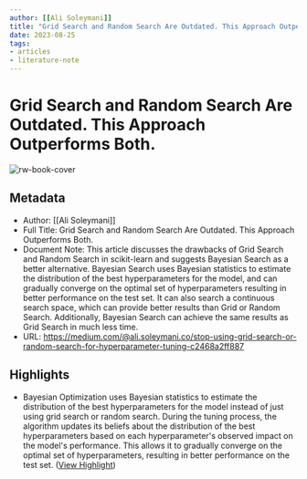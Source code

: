 ```yaml
---
author: [[Ali Soleymani]]
title: "Grid Search and Random Search Are Outdated. This Approach Outperforms Both."
date: 2023-08-25
tags: 
- articles
- literature-note
---
```

# Grid Search and Random Search Are Outdated. This Approach Outperforms Both.

![rw-book-cover](https://miro.medium.com/v2/resize:fit:1200/1*3QLqTrLwYf9dJYYni4D1BQ.png)

## Metadata
- Author: [[Ali Soleymani]]
- Full Title: Grid Search and Random Search Are Outdated. This Approach Outperforms Both.
- Document Note: This article discusses the drawbacks of Grid Search and Random Search in scikit-learn and suggests Bayesian Search as a better alternative. Bayesian Search uses Bayesian statistics to estimate the distribution of the best hyperparameters for the model, and can gradually converge on the optimal set of hyperparameters resulting in better performance on the test set. It can also search a continuous search space, which can provide better results than Grid or Random Search. Additionally, Bayesian Search can achieve the same results as Grid Search in much less time.
- URL: https://medium.com/@ali.soleymani.co/stop-using-grid-search-or-random-search-for-hyperparameter-tuning-c2468a2ff887

## Highlights
- Bayesian Optimization uses Bayesian statistics to estimate the distribution of the best hyperparameters for the model instead of just using grid search or random search. During the tuning process, the algorithm updates its beliefs about the distribution of the best hyperparameters based on each hyperparameter's observed impact on the model's performance. This allows it to gradually converge on the optimal set of hyperparameters, resulting in better performance on the test set. ([View Highlight](https://read.readwise.io/read/01gvp1fyb571mr2mw69vmqvknx))

